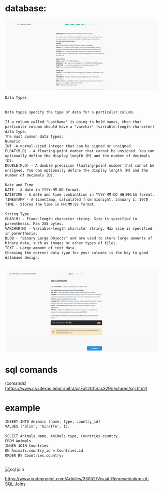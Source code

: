 






# database:

![databaseSql](./images/Screenshot_2.png)

```
Data Types


Data types specify the type of data for a particular column.

If a column called "LastName" is going to hold names, then that particular column should have a "varchar" (variable-length character) data type.
The most common data types:
Numeric
INT -A normal-sized integer that can be signed or unsigned.
FLOAT(M,D) - A floating-point number that cannot be unsigned. You can optionally define the display length (M) and the number of decimals (D).
DOUBLE(M,D) - A double precision floating-point number that cannot be unsigned. You can optionally define the display length (M) and the number of decimals (D).

Date and Time
DATE - A date in YYYY-MM-DD format.
DATETIME - A date and time combination in YYYY-MM-DD HH:MM:SS format.
TIMESTAMP - A timestamp, calculated from midnight, January 1, 1970
TIME - Stores the time in HH:MM:SS format.

String Type
CHAR(M) - Fixed-length character string. Size is specified in parenthesis. Max 255 bytes.
VARCHAR(M) - Variable-length character string. Max size is specified in parenthesis.
BLOB - "Binary Large Objects" and are used to store large amounts of binary data, such as images or other types of files.
TEXT - Large amount of text data.
Choosing the correct data type for your columns is the key to good database design.


```


![databaseSql](./images/Screenshot_1.png)


# sql comands

(comands)[https://www.cs.utexas.edu/~mitra/csFall2015/cs329/lectures/sql.html]


# example

```
INSERT INTO Animals (name, type, country_id)
VALUES ('Slim', 'Giraffe', 1);

SELECT Animals.name, Animals.type, Countries.country
FROM Animals
INNER JOIN Countries
ON Animals.country_id = Countries.id
ORDER BY Countries.country;


```


![sql join](https://i.stack.imgur.com/VQ5XP.png)

https://www.codeproject.com/Articles/33052/Visual-Representation-of-SQL-Joins